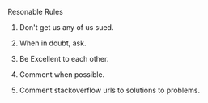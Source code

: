 Resonable Rules

1. Don't get us any of us sued.

2. When in doubt, ask.

3. Be Excellent to each other. 

4. Comment when possible.

5. Comment stackoverflow urls to solutions to problems.

